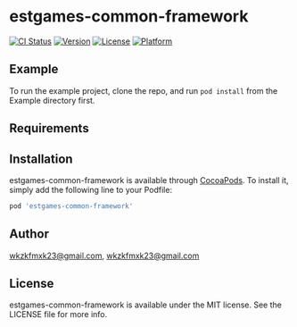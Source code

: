 # estgames-common-framework

[![CI Status](http://img.shields.io/travis/wkzkfmxk23@gmail.com/estgames-common-framework.svg?style=flat)](https://travis-ci.org/wkzkfmxk23@gmail.com/estgames-common-framework)
[![Version](https://img.shields.io/cocoapods/v/estgames-common-framework.svg?style=flat)](http://cocoapods.org/pods/estgames-common-framework)
[![License](https://img.shields.io/cocoapods/l/estgames-common-framework.svg?style=flat)](http://cocoapods.org/pods/estgames-common-framework)
[![Platform](https://img.shields.io/cocoapods/p/estgames-common-framework.svg?style=flat)](http://cocoapods.org/pods/estgames-common-framework)

## Example

To run the example project, clone the repo, and run `pod install` from the Example directory first.

## Requirements

## Installation

estgames-common-framework is available through [CocoaPods](http://cocoapods.org). To install
it, simply add the following line to your Podfile:

```ruby
pod 'estgames-common-framework'
```

## Author

wkzkfmxk23@gmail.com, wkzkfmxk23@gmail.com

## License

estgames-common-framework is available under the MIT license. See the LICENSE file for more info.
